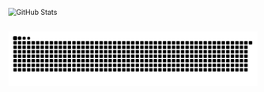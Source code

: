 ![GitHub Stats](https://github-readme-stats.vercel.app/api?username=gnicolasm&show_icons=true&theme=dark)

<br>

<picture>
  <source media="(prefers-color-scheme: dark)" srcset="https://raw.githubusercontent.com/gnicolasm/gnicolasm/output/github-contribution-grid-snake-dark.svg" />
  <source media="(prefers-color-scheme: light)" srcset="https://raw.githubusercontent.com/gnicolasm/gnicolasm/output/github-contribution-grid-snake.svg" />
  <img alt="github contribution grid snake animation" src="https://raw.githubusercontent.com/gnicolasm/gnicolasm/output/github-contribution-grid-snake.svg" />
</picture>
